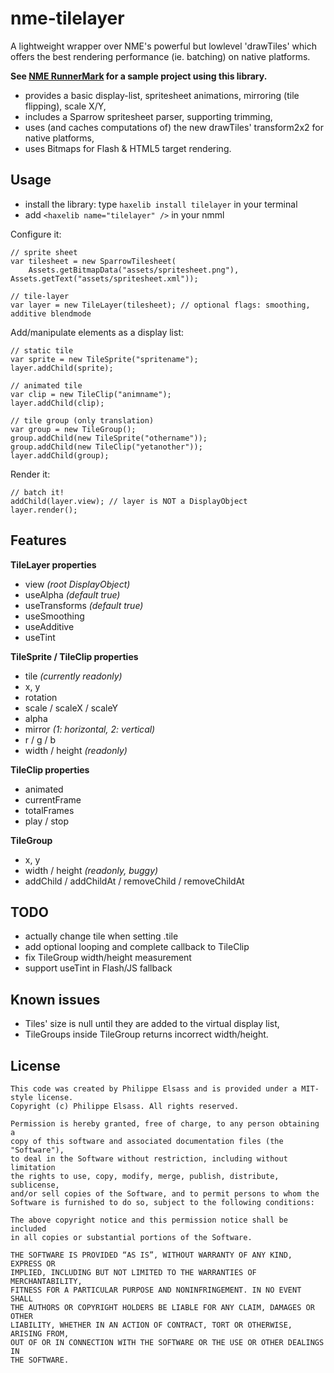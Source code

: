 nme-tilelayer
=============

A lightweight wrapper over NME's powerful but lowlevel 'drawTiles' which offers the best rendering performance 
(ie. batching) on native platforms.

**See [NME RunnerMark][1] for a sample project using this library.**

 - provides a basic display-list, spritesheet animations, mirroring (tile flipping), scale X/Y,
 - includes a Sparrow spritesheet parser, supporting trimming,
 - uses (and caches computations of) the new drawTiles' transform2x2 for native platforms,
 - uses Bitmaps for Flash & HTML5 target rendering.

Usage
-----
- install the library: type `haxelib install tilelayer` in your terminal
- add `<haxelib name="tilelayer" />` in your nmml

Configure it:

    // sprite sheet
    var tilesheet = new SparrowTilesheet(
        Assets.getBitmapData("assets/spritesheet.png"), Assets.getText("assets/spritesheet.xml"));
    
    // tile-layer
    var layer = new TileLayer(tilesheet); // optional flags: smoothing, additive blendmode

Add/manipulate elements as a display list:

    // static tile
    var sprite = new TileSprite("spritename");
    layer.addChild(sprite);
    
    // animated tile
    var clip = new TileClip("animname");
    layer.addChild(clip);
    
    // tile group (only translation)
    var group = new TileGroup();
    group.addChild(new TileSprite("othername"));
    group.addChild(new TileClip("yetanother"));
    layer.addChild(group);

Render it:

    // batch it!
    addChild(layer.view); // layer is NOT a DisplayObject
    layer.render();

Features
--------

**TileLayer properties**
 - view *(root DisplayObject)*
 - useAlpha *(default true)*
 - useTransforms *(default true)*
 - useSmoothing
 - useAdditive
 - useTint

**TileSprite / TileClip properties**
 - tile *(currently readonly)*
 - x, y
 - rotation
 - scale / scaleX / scaleY
 - alpha
 - mirror *(1: horizontal, 2: vertical)*
 - r / g / b
 - width / height *(readonly)*

**TileClip properties**
 - animated
 - currentFrame
 - totalFrames
 - play / stop

**TileGroup**
 - x, y
 - width / height *(readonly, buggy)*
 - addChild / addChildAt / removeChild / removeChildAt

TODO
----
 - actually change tile when setting .tile
 - add optional looping and complete callback to TileClip
 - fix TileGroup width/height measurement
 - support useTint in Flash/JS fallback

Known issues
------------
 - Tiles' size is null until they are added to the virtual display list,
 - TileGroups inside TileGroup returns incorrect width/height.

License
-------

    This code was created by Philippe Elsass and is provided under a MIT-style license. 
    Copyright (c) Philippe Elsass. All rights reserved.

    Permission is hereby granted, free of charge, to any person obtaining a 
    copy of this software and associated documentation files (the "Software"),
    to deal in the Software without restriction, including without limitation
    the rights to use, copy, modify, merge, publish, distribute, sublicense,
    and/or sell copies of the Software, and to permit persons to whom the
    Software is furnished to do so, subject to the following conditions:

    The above copyright notice and this permission notice shall be included
    in all copies or substantial portions of the Software.

    THE SOFTWARE IS PROVIDED “AS IS”, WITHOUT WARRANTY OF ANY KIND, EXPRESS OR
    IMPLIED, INCLUDING BUT NOT LIMITED TO THE WARRANTIES OF MERCHANTABILITY,
    FITNESS FOR A PARTICULAR PURPOSE AND NONINFRINGEMENT. IN NO EVENT SHALL 
    THE AUTHORS OR COPYRIGHT HOLDERS BE LIABLE FOR ANY CLAIM, DAMAGES OR OTHER
    LIABILITY, WHETHER IN AN ACTION OF CONTRACT, TORT OR OTHERWISE, ARISING FROM,
    OUT OF OR IN CONNECTION WITH THE SOFTWARE OR THE USE OR OTHER DEALINGS IN
    THE SOFTWARE.

[1]:https://github.com/elsassph/nme-runnermark

